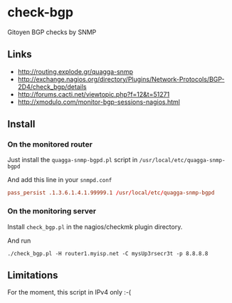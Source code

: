 # check-bgp

Gitoyen BGP checks by SNMP

## Links

* http://routing.explode.gr/quagga-snmp
* http://exchange.nagios.org/directory/Plugins/Network-Protocols/BGP-2D4/check_bgp/details
* http://forums.cacti.net/viewtopic.php?f=12&t=51271
* http://xmodulo.com/monitor-bgp-sessions-nagios.html

## Install

### On the monitored router

Just install the `quagga-snmp-bgpd.pl` script in `/usr/local/etc/quagga-snmp-bgpd`

And add this line in your `snmpd.conf`

```conf
pass_persist .1.3.6.1.4.1.99999.1 /usr/local/etc/quagga-snmp-bgpd
```

### On the monitoring server

Install `check_bgp.pl` in the nagios/checkmk plugin directory.

And run

```
./check_bgp.pl -H router1.myisp.net -C mysUp3rsecr3t -p 8.8.8.8
```

## Limitations

For the moment, this script in IPv4 only :-(
